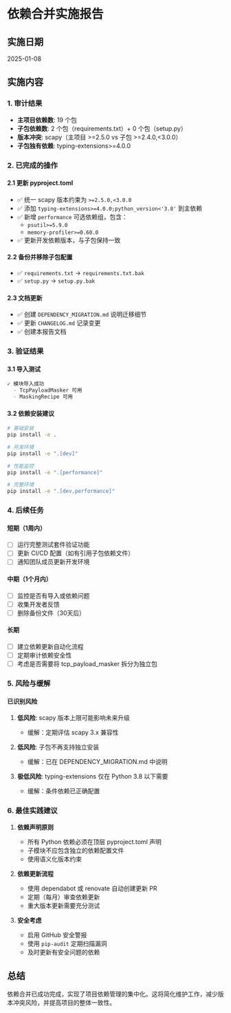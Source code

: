 # 依赖合并实施报告

## 实施日期
2025-01-08

## 实施内容

### 1. 审计结果
- **主项目依赖数**: 19 个包
- **子包依赖数**: 2 个包（requirements.txt）+ 0 个包（setup.py）
- **版本冲突**: scapy（主项目 >=2.5.0 vs 子包 >=2.4.0,<3.0.0）
- **子包独有依赖**: typing-extensions>=4.0.0

### 2. 已完成的操作

#### 2.1 更新 pyproject.toml
- ✅ 统一 scapy 版本约束为 `>=2.5.0,<3.0.0`
- ✅ 添加 `typing-extensions>=4.0.0;python_version<'3.8'` 到主依赖
- ✅ 新增 `performance` 可选依赖组，包含：
  - `psutil>=5.9.0`
  - `memory-profiler>=0.60.0`
- ✅ 更新开发依赖版本，与子包保持一致

#### 2.2 备份并移除子包配置
- ✅ `requirements.txt` → `requirements.txt.bak`
- ✅ `setup.py` → `setup.py.bak`

#### 2.3 文档更新
- ✅ 创建 `DEPENDENCY_MIGRATION.md` 说明迁移细节
- ✅ 更新 `CHANGELOG.md` 记录变更
- ✅ 创建本报告文档

### 3. 验证结果

#### 3.1 导入测试
```python
✓ 模块导入成功
  - TcpPayloadMasker 可用
  - MaskingRecipe 可用
```

#### 3.2 依赖安装建议
```bash
# 基础安装
pip install -e .

# 开发环境
pip install -e ".[dev]"

# 性能监控
pip install -e ".[performance]"

# 完整环境
pip install -e ".[dev,performance]"
```

### 4. 后续任务

#### 短期（1周内）
- [ ] 运行完整测试套件验证功能
- [ ] 更新 CI/CD 配置（如有引用子包依赖文件）
- [ ] 通知团队成员更新开发环境

#### 中期（1个月内）
- [ ] 监控是否有导入或依赖问题
- [ ] 收集开发者反馈
- [ ] 删除备份文件（30天后）

#### 长期
- [ ] 建立依赖更新自动化流程
- [ ] 定期审计依赖安全性
- [ ] 考虑是否需要将 tcp_payload_masker 拆分为独立包

### 5. 风险与缓解

#### 已识别风险
1. **低风险**: scapy 版本上限可能影响未来升级
   - 缓解：定期评估 scapy 3.x 兼容性
   
2. **低风险**: 子包不再支持独立安装
   - 缓解：已在 DEPENDENCY_MIGRATION.md 中说明

3. **极低风险**: typing-extensions 仅在 Python 3.8 以下需要
   - 缓解：条件依赖已正确配置

### 6. 最佳实践建议

1. **依赖声明原则**
   - 所有 Python 依赖必须在顶层 pyproject.toml 声明
   - 子模块不应包含独立的依赖配置文件
   - 使用语义化版本约束

2. **依赖更新流程**
   - 使用 dependabot 或 renovate 自动创建更新 PR
   - 定期（每月）审查依赖更新
   - 重大版本更新需要充分测试

3. **安全考虑**
   - 启用 GitHub 安全警报
   - 使用 `pip-audit` 定期扫描漏洞
   - 及时更新有安全问题的依赖

## 总结

依赖合并已成功完成，实现了项目依赖管理的集中化。这将简化维护工作，减少版本冲突风险，并提高项目的整体一致性。
